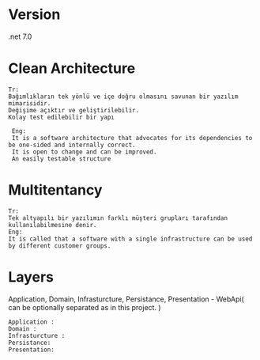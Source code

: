 # Version
.net 7.0
# Clean Architecture
 
 ```
Tr:
Bağımlıkların tek yönlü ve içe doğru olmasını savunan bir yazılım mimarisidir.
Değişime açıktır ve geliştirilebilir.
 Kolay test edilebilir bir yapı

```
```
 Eng:
 It is a software architecture that advocates for its dependencies to be one-sided and internally correct.
 It is open to change and can be improved.
 An easily testable structure

```

# Multitentancy
```
Tr:
Tek altyapılı bir yazılımın farklı müşteri grupları tarafından kullanılabilmesine denir.
Eng:
It is called that a software with a single infrastructure can be used by different customer groups.
```

# Layers
Application, Domain, Infrasturcture, Persistance, Presentation - WebApi( can be optionally separated as in this project. )
```
Application :
Domain :
Infrasturcture : 
Persistance:
Presentation:

```


```


```
